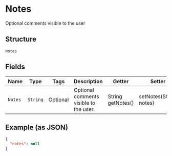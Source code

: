 
# Notes

Optional comments visible to the user

## Structure

`Notes`

## Fields

| Name | Type | Tags | Description | Getter | Setter |
|  --- | --- | --- | --- | --- | --- |
| `Notes` | `String` | Optional | Optional comments visible to the user. | String getNotes() | setNotes(String notes) |

## Example (as JSON)

```json
{
  "notes": null
}
```

